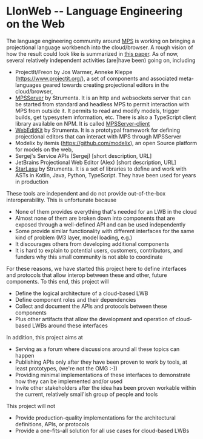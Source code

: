 # LIonWeb -- Language Engineering on the Web 

The language engineering community around [MPS](http://jetbrains.com/mps/) is working on bringing a projectional language workbench into the cloud/browser. A rough vision of how the result could look like is summarized in [this paper](http://voelter.de/data/pub/APlatformForSystemsAndBusinessModeling.pdf). As of now, several relatively independent activities (are|have been) going on, including
* ProjectIt/Freon by Jos Warmer, Anneke Kleppe (https://www.projectit.org/), a set of components and associated meta-languages geared towards creating projectional editors in the cloud/browser, 
* [MPSServer](https://github.com/Strumenta/MPSServer) by Strumenta. It is an http and websockets server that can be started from standard and headless MPS to permit interaction with MPS from outside it. It permits to read and modify models, trigger builds, get typesystem information, etc. There is also a TypeScript client library available on NPM. It is called [MPSServer-client](https://github.com/Strumenta/mpsserver-client)
* [WebEditKit](https://github.com/Strumenta/webeditkit) by Strumenta. It is a prototypal framework for defining projectional editors that can interact with MPS through MPSServer
* Modelix by itemis (https://github.com/modelix), an  open Source platform for models on the web,
* Sergej's Service APIs (Sergej) [short description, URL]
* JetBrains Projectional Web Editor (Alex) [short description, URL]
* [StarLasu](https://github.com/Strumenta/starlasu) by Strumenta. It is a set of libraries to define and work with ASTs in Kotlin, Java, Python, TypeScript. They have been used for years in production

These tools are independent and do not provide out-of-the-box interoperability. This is unfortunate because 
* None of them provides everything that's needed for an LWB in the cloud 
* Almost none of them are broken down into components that are exposed through a well-defined API and can be used independently
* Some provide similar functionality with different interfaces for the same kind of problem (M3 layer, model loading, e.g.)
* It discourages others from developing additional components
* It is hard to explain to potential users, customers, contributors, and funders why this small community is not able to coordinate

For these reasons, we have started this project here to define interfaces and protocols that allow interop between these and other, future components. To this end, this project will
* Define the logical architecture of a cloud-based LWB
* Define component roles and their dependencies
* Collect and document the APIs and protocols between these components
* Plus other artifacts that allow the development and operation of cloud-based LWBs around these interfaces

In addition, this project aims at
* Serving as a forum where discussions around all these topics can happen
* Publishing APIs only after they have been proven to work by tools, at least prototypes, (we're not the OMG :-))
* Providing minimal implementations of these interfaces to demonstrate how they can be implemented and/or used
* Invite other stakeholders after the idea has been proven workable within the current, relatively small'ish group of people and tools

This project will not 
* Provide production-quality implementations for the architectural definitions, APIs, or protocols 
* Provide a one-fits-all solution for all use cases for cloud-based LWBs 
